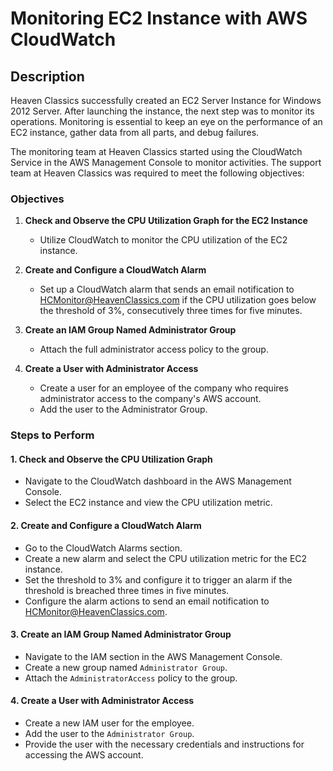 # Monitoring EC2 Instance with AWS CloudWatch

## Description
Heaven Classics successfully created an EC2 Server Instance for Windows 2012 Server. After launching the instance, the next step was to monitor its operations. Monitoring is essential to keep an eye on the performance of an EC2 instance, gather data from all parts, and debug failures.

The monitoring team at Heaven Classics started using the CloudWatch Service in the AWS Management Console to monitor activities. The support team at Heaven Classics was required to meet the following objectives:

### Objectives

1. **Check and Observe the CPU Utilization Graph for the EC2 Instance**
   - Utilize CloudWatch to monitor the CPU utilization of the EC2 instance.

2. **Create and Configure a CloudWatch Alarm**
   - Set up a CloudWatch alarm that sends an email notification to HCMonitor@HeavenClassics.com if the CPU utilization goes below the threshold of 3%, consecutively three times for five minutes.

3. **Create an IAM Group Named Administrator Group**
   - Attach the full administrator access policy to the group.

4. **Create a User with Administrator Access**
   - Create a user for an employee of the company who requires administrator access to the company's AWS account.
   - Add the user to the Administrator Group.

### Steps to Perform

#### 1. Check and Observe the CPU Utilization Graph
- Navigate to the CloudWatch dashboard in the AWS Management Console.
- Select the EC2 instance and view the CPU utilization metric.

#### 2. Create and Configure a CloudWatch Alarm
- Go to the CloudWatch Alarms section.
- Create a new alarm and select the CPU utilization metric for the EC2 instance.
- Set the threshold to 3% and configure it to trigger an alarm if the threshold is breached three times in five minutes.
- Configure the alarm actions to send an email notification to HCMonitor@HeavenClassics.com.

#### 3. Create an IAM Group Named Administrator Group
- Navigate to the IAM section in the AWS Management Console.
- Create a new group named `Administrator Group`.
- Attach the `AdministratorAccess` policy to the group.

#### 4. Create a User with Administrator Access
- Create a new IAM user for the employee.
- Add the user to the `Administrator Group`.
- Provide the user with the necessary credentials and instructions for accessing the AWS account.

